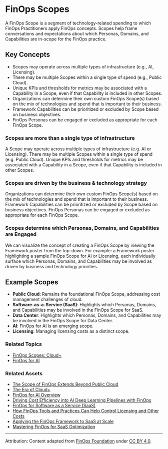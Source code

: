 # FinOps Scopes

A FinOps Scope is a segment of technology-related spending to which FinOps Practitioners apply FinOps concepts. Scopes help frame conversations and expectations about which Personas, Domains, and Capabilities are in-scope for the FinOps practice.

## Key Concepts

- Scopes may operate across multiple types of infrastructure (e.g., AI, Licensing).
- There may be multiple Scopes within a single type of spend (e.g., Public Cloud).
- Unique KPIs and thresholds for metrics may be associated with a Capability in a Scope, even if that Capability is included in other Scopes.
- Organizations can determine their own custom FinOps Scope(s) based on the mix of technologies and spend that is important to their business.
- Framework Capabilities can be prioritized or excluded by Scope based on business objectives.
- FinOps Personas can be engaged or excluded as appropriate for each FinOps Scope.

### Scopes are more than a single type of infrastructure

A Scope may operate across multiple types of infrastructure (e.g. AI or Licensing). There may be multiple Scopes within a single type of spend (e.g. Public Cloud). Unique KPIs and thresholds for metrics may be associated with a Capability in a Scope, even if that Capability is included in other Scopes.

### Scopes are driven by the business & technology strategy

Organizations can determine their own custom FinOps Scope(s) based on the mix of technologies and spend that is important to their business. Framework Capabilities can be prioritized or excluded by Scope based on business objectives. FinOps Personas can be engaged or excluded as appropriate for each FinOps Scope.

### Scopes determine which Personas, Domains, and Capabilities are Engaged

We can visualize the concept of creating a FinOps Scope by viewing the Framework poster from the top-down. For example: a Framework poster highlighting a sample FinOps Scope for AI or Licensing, each individually surface which Personas, Domains, and Capabilities may be involved as driven by business and technology priorities.

## Example Scopes

- **Public Cloud**: Remains the foundational FinOps Scope, addressing cost management challenges of cloud.
- **Software-as-a-Service (SaaS)**: Highlights which Personas, Domains, and Capabilities may be involved in the FinOps Scope for SaaS.
- **Data Center**: Highlights which Personas, Domains, and Capabilities may be involved in the FinOps Scope for Data Center.
- **AI**: FinOps for AI is an emerging scope.
- **Licensing**: Managing licensing costs as a distinct scope.

### Related Topics

- [FinOps Scopes: Cloud+](https://www.finops.org/topic/scopes/)
- [FinOps for AI](https://www.finops.org/topic/finops-for-ai/)

### Related Assets

- [The Scope of FinOps Extends Beyond Public Cloud](https://www.finops.org/assets/the-scope-of-finops-extends-beyond-public-cloud/)
- [The Era of Cloud+](https://www.finops.org/assets/the-era-of-finops-scopes-cloud/)
- [FinOps for AI Overview](https://www.finops.org/wg/finops-for-ai-overview/)
- [Driving Cost Efficiency into AI Deep Learning Pipelines with FinOps](https://www.finops.org/assets/driving-cost-efficiency-into-ai-deep-learning-pipelines-with-finops/)
- [FinOps for Software as a Service (SaaS)](https://www.finops.org/wg/finops-for-software-as-a-service-saas/)
- [How FinOps Tools and Practices Can Help Control Licensing and Other Costs](https://www.finops.org/assets/how-finops-tools-and-practices-can-help-control-licensing-and-other-costs-expedia-group/)
- [Applying the FinOps Framework to SaaS at Scale](https://www.finops.org/assets/applying-the-finops-framework-to-saas-at-scale/)
- [Mastering FinOps for SaaS Optimization](https://www.finops.org/assets/mastering-finops-for-saas-optimization/)

---

Attribution: Content adapted from [FinOps Foundation](https://www.finops.org/framework/scopes/) under [CC BY 4.0](https://www.finops.org/introduction/how-to-use/).
